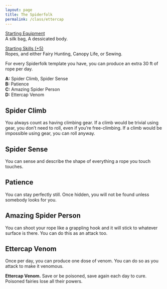 ```yaml
---
layout: page
title: The Spiderfolk
permalink: /class/ettercap
---
```


<ins>Starting Equipment</ins><br>
A silk bag, A dessicated body.

<ins>Starting Skills (+5)</ins><br>
Ropes, and either Fairy Hunting, Canopy Life, or Sewing.

For every Spiderfolk template you have, you can produce an extra 30 ft of rope per day.

**A:** Spider Climb, Spider Sense<br>
**B:** Patience<br>
**C:** Amazing Spider Person<br>
**D:** Ettercap Venom<br>

## Spider Climb
You always count as having climbing gear. If a climb would be trivial using gear, you don’t need to roll, even if you’re free-climbing. If a climb would be impossible using gear, you can roll anyway.

## Spider Sense
You can sense and describe the shape of everything a rope you touch touches.

## Patience
You can stay perfectly still. Once hidden, you will not be found unless somebody looks for you.

## Amazing Spider Person
You can shoot your rope like a grappling hook and it will stick to whatever surface is there. You can do this as an attack too.

## Ettercap Venom
Once per day, you can produce one dose of venom. You can do so as you attack to make it venomous.

<span class="alchemy">**Ettercap Venom.** Save or be poisoned, save again each day to cure. Poisoned fairies lose all their powers.  </span>
